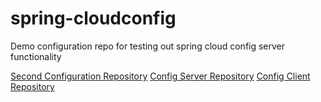 # spring-cloudconfig
Demo configuration repo for testing out spring cloud config server functionality


[Second Configuration Repository](https://github.com/oscros/spring-cloudconfig-perf)
[Config Server Repository](https://github.com/oscros/spring-cloud-config-server)
[Config Client Repository](https://github.com/oscros/spring-cloud-config-client)

